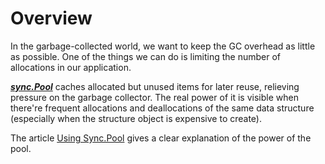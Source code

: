 # Overview

In the garbage-collected world, we want to
keep the GC overhead as little as possible.
One of the things we can do is limiting
the number of allocations in our application.

***[sync.Pool][sync.Pool]***
caches allocated but unused items for later reuse,
relieving pressure on the garbage collector.
The real power of it is visible when there're
frequent allocations and deallocations of
the same data structure
(especially when the structure object is expensive to create).

The article [Using Sync.Pool][Using Sync.Pool] gives
a clear explanation of the power of the pool.

[sync.Pool]: https://pkg.go.dev/sync#Pool
[Using Sync.Pool]: https://developer20.com/using-sync-pool/

